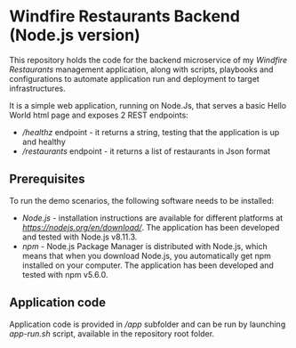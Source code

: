 # Windfire Restaurants Backend (Node.js version)
This repository holds the code for the backend microservice of my *Windfire Restaurants* management application, along with scripts, playbooks and configurations to automate application run and deployment to target infrastructures.

It is a simple web application, running on Node.Js, that serves a basic Hello World html page and exposes 2 REST endpoints:
* */healthz* endpoint - it returns a string, testing that the application is up and healthy
* */restaurants* endpoint - it returns a list of restaurants in Json format

## Prerequisites
To run the demo scenarios, the following software needs to be installed:
* *Node.js* - installation instructions are available for different platforms at *https://nodejs.org/en/download/*. The application has been developed and tested with Node.js v8.11.3.
* *npm* - Node.js Package Manager is distributed with Node.js, which means that when you download Node.js, you automatically get npm installed on your computer. The application has been developed and tested with npm v5.6.0.

## Application code
Application code is provided in */app* subfolder and can be run by launching *app-run.sh* script, available in the repository root folder.